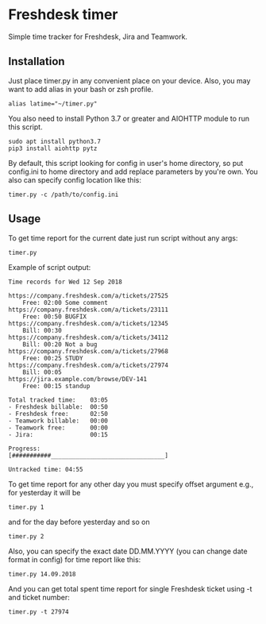 # Freshdesk timer
Simple time tracker for Freshdesk, Jira and Teamwork.

## Installation
Just place timer.py in any convenient place on your device. Also, you may want to add alias in your bash or zsh profile.
```
alias latime="~/timer.py"
```

You also need to install Python 3.7 or greater and AIOHTTP module to run this script.
```
sudo apt install python3.7
pip3 install aiohttp pytz
```

By default, this script looking for config in user's home directory, so put config.ini to home directory and add replace parameters by you're own.
You also can specify config location like this:
```
timer.py -c /path/to/config.ini
```
## Usage
To get time report for the current date just run script without any args:

```
timer.py
```

Example of script output:
```
Time records for Wed 12 Sep 2018

https://company.freshdesk.com/a/tickets/27525
    Free: 02:00 Some comment
https://company.freshdesk.com/a/tickets/23111
    Free: 00:50 BUGFIX
https://company.freshdesk.com/a/tickets/12345
    Bill: 00:30
https://company.freshdesk.com/a/tickets/34112
    Bill: 00:20 Not a bug
https://company.freshdesk.com/a/tickets/27968
    Free: 00:25 STUDY 
https://company.freshdesk.com/a/tickets/27974
    Bill: 00:05
https://jira.example.com/browse/DEV-141
    Free: 00:15 standup

Total tracked time:    03:05
- Freshdesk billable:  00:50
- Freshdesk free:      02:50
- Teamwork billable:   00:00
- Teamwork free:       00:00
- Jira:                00:15

Progress:
[###########________________________________]

Untracked time: 04:55
```

To get time report for any other day you must specify offset argument e.g., for yesterday it will be 
```
timer.py 1
```

and for the day before yesterday and so on
```
timer.py 2
```

Also, you can specify the exact date DD.MM.YYYY (you can change date format in config) for time report like this:
```
timer.py 14.09.2018
```

And you can get total spent time report for single Freshdesk ticket using -t and ticket number:
```
timer.py -t 27974
```
